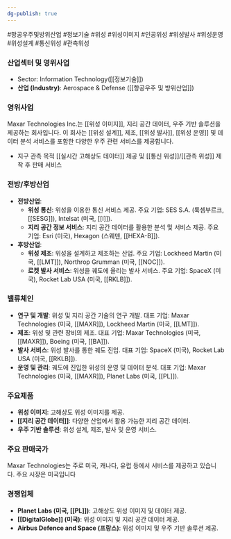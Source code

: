 ```yaml
---
dg-publish: true
---
```

#항공우주및방위산업 #정보기술 #위성 #위성이미지 #인공위성 #위성발사 #위성운영 #위성설계 #통신위성 #관측위성 

### 산업섹터 및 영위사업

- Sector: Information Technology([[정보기술]])
- **산업 (Industry)**: Aerospace & Defense ([[항공우주 및 방위산업]])

### 영위사업

Maxar Technologies Inc.는 [[위성 이미지]], 지리 공간 데이터, 우주 기반 솔루션을 제공하는 회사입니다. 이 회사는 [[위성 설계]], 제조, [[위성 발사]], [[위성 운영]] 및 데이터 분석 서비스를 포함한 다양한 우주 관련 서비스를 제공합니다.

- 지구 관측 목적 [[실시간 고해상도 데이터]] 제공 및 [[통신 위성]]/[[관측 위성]] 제작 후 판매 서비스

### 전방/후방산업

- **전방산업**:
    - **위성 통신**: 위성을 이용한 통신 서비스 제공. 주요 기업: SES S.A. (룩셈부르크, [[SESG]]), Intelsat (미국, [[I]]).
    - **지리 공간 정보 서비스**: 지리 공간 데이터를 활용한 분석 및 서비스 제공. 주요 기업: Esri (미국), Hexagon (스웨덴, [[HEXA-B]]).
- **후방산업**:
    - **위성 제조**: 위성을 설계하고 제조하는 산업. 주요 기업: Lockheed Martin (미국, [[LMT]]), Northrop Grumman (미국, [[NOC]]).
    - **로켓 발사 서비스**: 위성을 궤도에 올리는 발사 서비스. 주요 기업: SpaceX (미국), Rocket Lab USA (미국, [[RKLB]]).

### 밸류체인

- **연구 및 개발**: 위성 및 지리 공간 기술의 연구 개발. 대표 기업: Maxar Technologies (미국, [[MAXR]]), Lockheed Martin (미국, [[LMT]]).
- **제조**: 위성 및 관련 장비의 제조. 대표 기업: Maxar Technologies (미국, [[MAXR]]), Boeing (미국, [[BA]]).
- **발사 서비스**: 위성 발사를 통한 궤도 진입. 대표 기업: SpaceX (미국), Rocket Lab USA (미국, [[RKLB]]).
- **운영 및 관리**: 궤도에 진입한 위성의 운영 및 데이터 분석. 대표 기업: Maxar Technologies (미국, [[MAXR]]), Planet Labs (미국, [[PL]]).

### 주요제품

- **위성 이미지**: 고해상도 위성 이미지를 제공.
- **[[지리 공간 데이터]]**: 다양한 산업에서 활용 가능한 지리 공간 데이터.
- **우주 기반 솔루션**: 위성 설계, 제조, 발사 및 운영 서비스.

### 주요 판매국가

Maxar Technologies는 주로 미국, 캐나다, 유럽 등에서 서비스를 제공하고 있습니다. 주요 시장은 미국입니다

### 경쟁업체

- **Planet Labs (미국, [[PL]])**: 고해상도 위성 이미지 및 데이터 제공.
- **[[DigitalGlobe]] (미국)**: 위성 이미지 및 지리 공간 데이터 제공.
- **Airbus Defence and Space (프랑스)**: 위성 이미지 및 우주 기반 솔루션 제공.